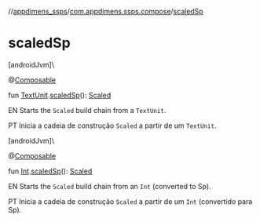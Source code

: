 //[appdimens_ssps](../../index.md)/[com.appdimens.ssps.compose](index.md)/[scaledSp](scaled-sp.md)

# scaledSp

[androidJvm]\

@[Composable](https://developer.android.com/reference/kotlin/androidx/compose/runtime/Composable.html)

fun [TextUnit](https://developer.android.com/reference/kotlin/androidx/compose/ui/unit/TextUnit.html).[scaledSp](scaled-sp.md)(): [Scaled](-scaled/index.md)

EN Starts the `Scaled` build chain from a `TextUnit`.

PT Inicia a cadeia de construção `Scaled` a partir de um `TextUnit`.

[androidJvm]\

@[Composable](https://developer.android.com/reference/kotlin/androidx/compose/runtime/Composable.html)

fun [Int](https://kotlinlang.org/api/core/kotlin-stdlib/kotlin/-int/index.html).[scaledSp](scaled-sp.md)(): [Scaled](-scaled/index.md)

EN Starts the `Scaled` build chain from an `Int` (converted to Sp).

PT Inicia a cadeia de construção `Scaled` a partir de um `Int` (convertido para Sp).